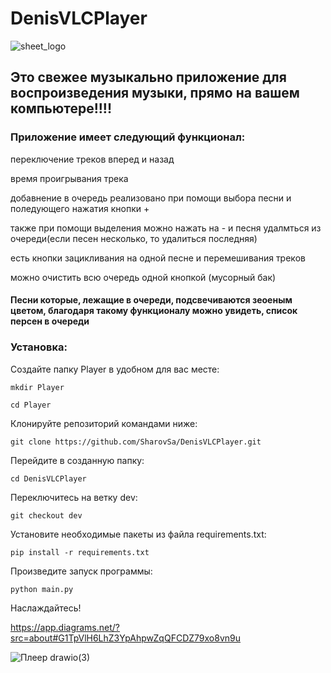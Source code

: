 
# DenisVLCPlayer


![sheet_logo](https://github.com/SharovSa/DenisVLCPlayer/assets/116020011/9198f7bb-459c-4ad4-b6c4-4b548c6aba2c)


## Это свежее музыкально приложение для воспроизведения музыки, прямо на вашем компьютере!!!! 

### Приложение имеет следующий функционал:

  переключение треков вперед и назад
  
  время проигрывания трека

  добавнение в очередь реализовано при помощи выбора песни и поледующего нажатия кнопки +

  также при помощи выделения можно нажать на - и песня удалмться из очереди(если песен несколько, то удалиться последняя)

  
  есть кнопки зацикливания на одной песне и перемешивания треков


  можно очистить всю очередь одной кнопкой (мусорный бак) 

####   Песни которые, лежащие в очереди, подсвечиваются зеоеным цветом, благодаря такому функционалу можно увидеть, список персен в очереди


  
### Установка:

Создайте папку Player в удобном для вас месте:

`mkdir Player`

`cd Player`

Клонируйте репозиторий командами ниже:

`git clone https://github.com/SharovSa/DenisVLCPlayer.git`

Перейдите в созданную папку:

`cd DenisVLCPlayer`

Переключитесь на ветку dev:

`git checkout dev`

Установите необходимые пакеты из файла requirements.txt:

`pip install -r requirements.txt`

Произведите запуск программы:

`python main.py`

Наслаждайтесь!

https://app.diagrams.net/?src=about#G1TpVlH6LhZ3YpAhpwZqQFCDZ79xo8vn9u

![Плеер drawio(3)](https://github.com/SharovSa/DenisVLCPlayer/assets/116020011/bc80b903-44bc-407e-ab33-e85235f66f58)


